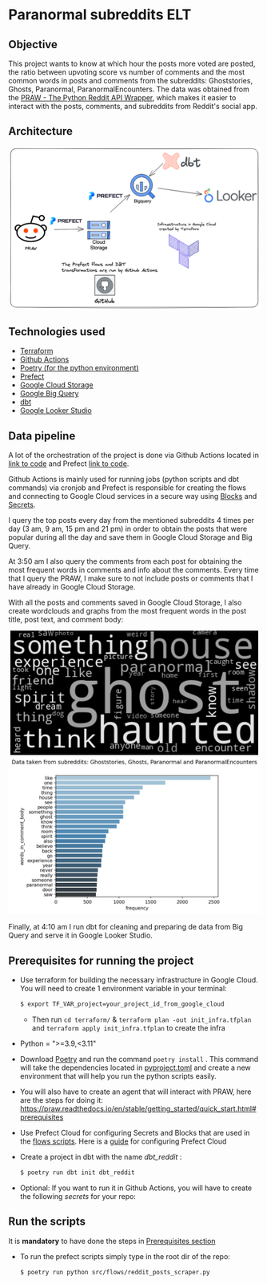 # Paranormal subreddits ELT

## Objective
This project wants to know at which hour the posts more voted are posted, the ratio between upvoting score vs number of comments and the most common words in posts and comments from the subreddits: Ghoststories, Ghosts, Paranormal, ParanormalEncounters.
The data was obtained from the [PRAW - The Python Reddit API Wrapper](https://praw.readthedocs.io/en/stable/index.html), which makes it easier to interact with the posts, comments, and subreddits from Reddit's social app.

## Architecture
<p align="center">
    <img src="data/img/infra_project.png">
</p>

## Technologies used
 - [Terraform](https://developer.hashicorp.com/terraform/docs)
 - [Github Actions](https://github.com/features/actions)
 - [Poetry (for the python environment)](https://python-poetry.org/docs/)
 - [Prefect](https://www.prefect.io/)
 - [Google Cloud Storage](https://cloud.google.com/storage/)
 - [Google Big Query](https://cloud.google.com/bigquery)
 - [dbt](https://docs.getdbt.com/)
 - [Google Looker Studio](https://lookerstudio.google.com)

## Data pipeline
A lot of the orchestration of the project is done via Github Actions located in [link to code](.github/workflows/) and Prefect [link to code](src/flows/).

Github Actions is mainly used for running jobs (python scripts and dbt commands) via cronjob and Prefect is responsible for creating the flows and connecting to Google Cloud services in a secure way using [Blocks](https://docs.prefect.io/concepts/blocks/) and [Secrets](https://discourse.prefect.io/t/how-to-securely-store-secrets-in-prefect-2-0/1209). 

I query the top posts every day from the mentioned subreddits 4 times per day (3 am, 9 am, 15 pm and 21 pm) in order to obtain the posts that were popular during all the day and save them in Google Cloud Storage and Big Query.

At 3:50 am I also query the comments from each post for obtaining the most frequent words in comments and info about the comments. Every time that I query the PRAW, I make sure to not include posts or comments that I have already in Google Cloud Storage.

With all the posts and comments saved in Google Cloud Storage, I also create wordclouds and graphs from the most frequent words in the post title, post text, and comment body:
<p align="center">
    <img src="data/img/wordcloud_post_title.png">
    <img src="data/img/words_in_comment_body.png">
</p>

Finally, at 4:10 am I run dbt for cleaning and preparing de data from Big Query and serve it in Google Looker Studio.

## Prerequisites for running the project
- Use terraform for building the necessary infrastructure in Google Cloud. You will need to create 1 environment variable in your terminal:
    ```bash
    $ export TF_VAR_project=your_project_id_from_google_cloud
    ```
    - Then run `cd terraform/` & `terraform plan -out init_infra.tfplan` and `terraform apply init_infra.tfplan` to create the infra

- Python = ">=3.9,<3.11"

- Download [Poetry]((https://python-poetry.org/docs/)) and run the command `poetry install` . This command will take the dependencies located in [pyproject.toml](pyproject.toml) and create a new environment that will help you run the python scripts easily.

- You will also have to create an agent that will interact with PRAW, here are the steps for doing it: https://praw.readthedocs.io/en/stable/getting_started/quick_start.html#prerequisites

- Use Prefect Cloud for configuring Secrets and Blocks that are used in the [flows scripts](src/flows/). Here is a [guide](https://docs.prefect.io/ui/cloud-quickstart/) for configuring Prefect Cloud

- Create a project in dbt with the name _dbt_reddit_ :
    ```bash
    $ poetry run dbt init dbt_reddit
    ```

- Optional: If you want to run it in Github Actions, you will have to create the following _secrets_ for your repo:

## Run the scripts
It is **mandatory** to have done the steps in [Prerequisites section](#prerequisites-for-running-the-project)

- To run the prefect scripts simply type in the root dir of the repo:
    ```bash
    $ poetry run python src/flows/reddit_posts_scraper.py
    ```

